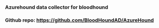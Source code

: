 ### Azurehound data collector for bloodhound

### Github repo: https://github.com/BloodHoundAD/AzureHound
